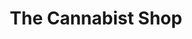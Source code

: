 ---
title: "The Cannabist Shop"
url: /guelph/the-cannabist-shop-macdonell-street/
shop: cannabis
---